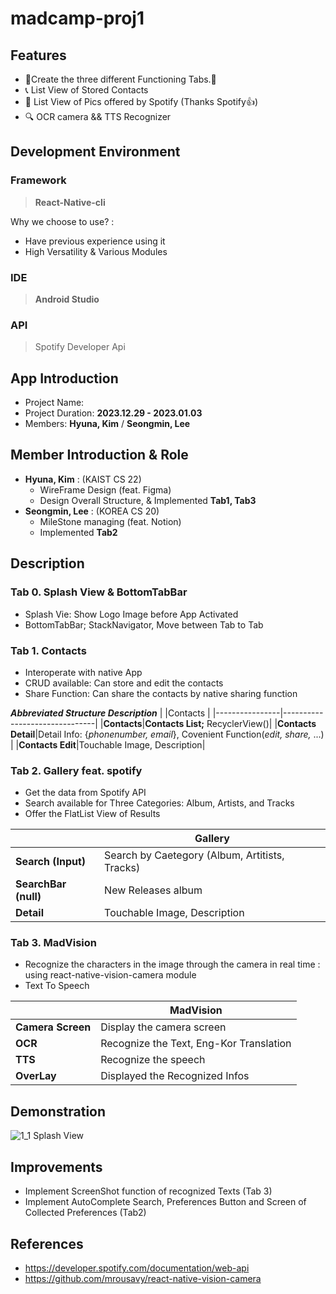 # madcamp-proj1


## Features

- 👀Create the three different Functioning Tabs.👀
- 📞 List View of Stored Contacts
- 📸 List View of Pics offered by Spotify (Thanks Spotify👍)
- 🔍 OCR camera && TTS Recognizer

## Development Environment
### Framework

> **React-Native-cli**

Why we choose to use? : 
- Have previous experience using it
- High Versatility & Various Modules 

### IDE
> **Android Studio**

### API
> Spotify Developer Api

###  

## App Introduction
- Project Name: 
- Project Duration: **2023.12.29 - 2023.01.03**
- Members:  **Hyuna, Kim** / **Seongmin, Lee**

## Member Introduction & Role
- **Hyuna, Kim** : (KAIST CS 22) 
	- WireFrame Design (feat. Figma)
	- Design Overall Structure, & Implemented **Tab1, Tab3**
- **Seongmin, Lee** : (KOREA CS 20)
	- MileStone managing (feat. Notion)
	- Implemented **Tab2**

## Description
### Tab 0. Splash View & BottomTabBar
- Splash Vie: Show Logo Image before App Activated
- BottomTabBar; StackNavigator, Move between Tab to Tab

### Tab 1. Contacts
- Interoperate with native App
- CRUD available: Can store and edit the contacts
- Share Function: Can share the contacts by native sharing function

***Abbreviated Structure Description***
|                |Contacts                         |
|----------------|-------------------------------|
|**Contacts**|**Contacts List;** RecyclerView()|
|**Contacts Detail**|Detail Info: {*phonenumber, email*}, Covenient Function(*edit, share,* ...) |
|**Contacts Edit**|Touchable Image, Description|

### Tab 2. Gallery feat. spotify
- Get the data from Spotify API
- Search available for Three Categories: Album, Artists, and Tracks
- Offer the FlatList View of Results

|                |Gallery                         |
|----------------|-------------------------------|
|**Search (Input)**|Search by Caetegory (Album, Artitists, Tracks)|
|**SearchBar (null)**|New Releases album|
|**Detail**|Touchable Image, Description|


### Tab 3.  MadVision
- Recognize the characters in the image through the camera in real time : using react-native-vision-camera module
- Text To Speech

|                |MadVision                        |
|----------------|-------------------------------|
|**Camera Screen**|Display the camera screen|
|**OCR**|Recognize the Text, Eng-Kor Translation|
|**TTS**|Recognize the speech|
|**OverLay**|Displayed the Recognized Infos|



## Demonstration
![1_1 Splash View](https://github.com/kimh2023/madcamp-proj1/assets/80628737/30b8636b-eecf-41a3-8f98-b6898c079def)



## Improvements
- Implement ScreenShot function of recognized Texts (Tab 3)
- Implement AutoComplete Search, Preferences Button and Screen of Collected Preferences (Tab2)



## References
- https://developer.spotify.com/documentation/web-api
- https://github.com/mrousavy/react-native-vision-camera
